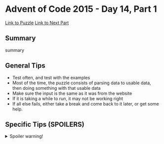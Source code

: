 # Advent of Code 2015 - Day 14, Part 1

[Link to Puzzle](https://adventofcode.com/2015/day/14)
[Link to Next Part](https://github.com/CodingAP/unofficial-aoc-syllabus/blob/main/years/2015/day14/part2.md)

## Summary
summary

## General Tips
- Test often, and test with the examples
- Most of the time, the puzzle consists of parsing data to usable data, then doing something with that usable data
- Make sure the input is the same as it was from the website
- If it is taking a while to run, it may not be working right
- If all else fails, either take a break and come back to it later, or get some help.

## Specific Tips (SPOILERS)
<details> <summary>Spoiler warning!</summary>

specific tips

</details>